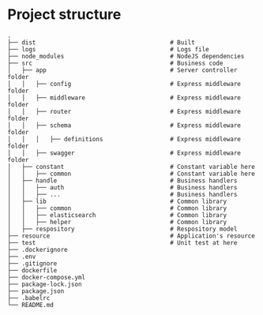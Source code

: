 


# Project structure
    .
    ├── dist                                      # Built
    ├── logs                                      # Logs file
    ├── node_modules                              # NodeJS dependencies
    ├── src                                       # Business code
    │   ├── app                                   # Server controller folder
    │   │   ├── config                            # Express middleware folder
    │   │   ├── middleware                        # Express middleware folder
    │   │   ├── router                            # Express middleware folder
    │   │   ├── schema                            # Express middleware folder
    │   │   │   ├── definitions                   # Express middleware folder
    │   │   ├── swagger                           # Express middleware folder
    │   ├── constant                              # Constant variable here
    │   │   ├── common                            # Constant variable here
    │   ├── handle                                # Business handlers
    │   │   ├── auth                              # Business handlers
    │   │   ├── ...                               # Business handlers
    │   ├── lib                                   # Common library
    │   │   ├── common                            # Common library
    │   │   ├── elasticsearch                     # Common library
    │   │   ├── helper                            # Common library
    │   ├── respository                           # Respository model
    ├── resource                                  # Application's resource
    ├── test                                      # Unit test at here
    ├── .dockerignore
    ├── .env
    ├── .gitignore
    ├── dockerfile
    ├── docker-compose.yml
    ├── package-lock.json
    ├── package.json
    ├── .babelrc
    └── README.md
